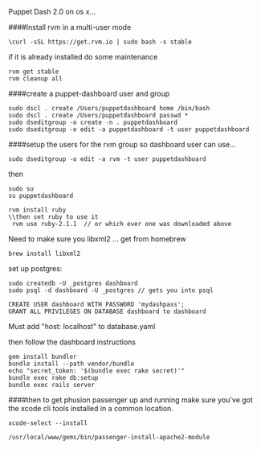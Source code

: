 Puppet Dash 2.0 on os x...

####Install rvm in a multi-user mode
```
\curl -sSL https://get.rvm.io | sudo bash -s stable
```

if it is already installed do some maintenance

```
rvm get stable
rvm cleanup all
```

####create a puppet-dashboard user and group
```
sudo dscl . create /Users/puppetdashboard home /bin/bash
sudo dscl . create /Users/puppetdashboard passwd *
sudo dseditgroup -o create -n . puppetdashboard
sudo dseditgroup -o edit -a puppetdashboard -t user puppetdashboard
```

####setup the users for the rvm group so dashboard user can use...
```
sudo dseditgroup -o edit -a rvm -t user puppetdashboard
```

then  
```
sudo su
su puppetdashboard

rvm install ruby
\\then set ruby to use it
 rvm use ruby-2.1.1  // or which ever one was downloaded above
```

Need to make sure you libxml2 ... get from homebrew  
```
brew install libxml2
```

set up postgres:  
```
sudo createdb -U _postgres dashboard
sudo psql -d dashboard -U _postgres // gets you into psql

CREATE USER dashboard WITH PASSWORD 'mydashpass';
GRANT ALL PRIVILEGES ON DATABASE dashboard to dashboard
```

Must add  "host: localhost"  to database.yaml

then follow the dashboard instructions  
```
gem install bundler
bundle install --path vendor/bundle
echo "secret_token: '$(bundle exec rake secret)'" 
bundle exec rake db:setup
bundle exec rails server
```

####then to get phusion passenger up and running 
make sure you've got the xcode cli tools installed in a common location.
```
xcode-select --install
```
```
/usr/local/www/gems/bin/passenger-install-apache2-module
```